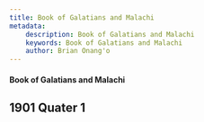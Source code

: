 ```yaml
---
title: Book of Galatians and Malachi
metadata:
    description: Book of Galatians and Malachi
    keywords: Book of Galatians and Malachi
    author: Brian Onang'o
---
```


#### Book of Galatians and Malachi

## 1901 Quater 1
